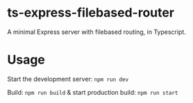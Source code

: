 # ts-express-filebased-router

A minimal Express server with filebased routing, in Typescript.

# Usage

Start the development server: `npm run dev`

Build: `npm run build` & start production build: `npm run start`
